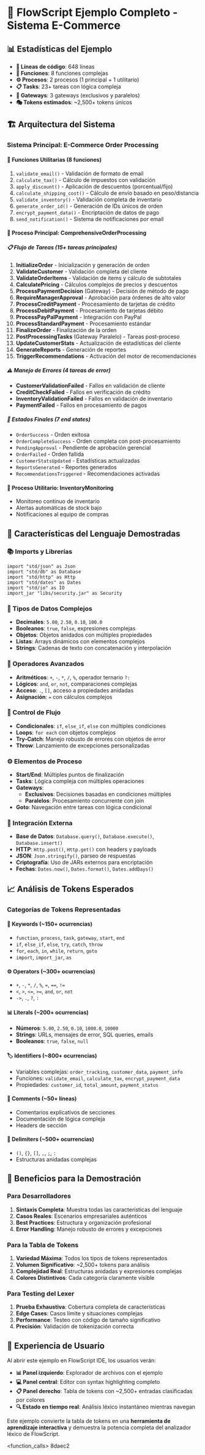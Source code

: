 # 🚀 FlowScript Ejemplo Completo - Sistema E-Commerce

## 📊 Estadísticas del Ejemplo

- **📄 Líneas de código**: 648 líneas
- **🎯 Funciones**: 8 funciones complejas
- **⚙️ Procesos**: 2 procesos (1 principal + 1 utilitario)
- **📋 Tasks**: 23+ tareas con lógica compleja
- **🔀 Gateways**: 3 gateways (exclusivos y paralelos)
- **🎭 Tokens estimados**: ~2,500+ tokens únicos

## 🏗️ Arquitectura del Sistema

### **Sistema Principal: E-Commerce Order Processing**

#### **📱 Funciones Utilitarias (8 funciones)**
1. `validate_email()` - Validación de formato de email
2. `calculate_tax()` - Cálculo de impuestos con validación
3. `apply_discount()` - Aplicación de descuentos (porcentual/fijo)
4. `calculate_shipping_cost()` - Cálculo de envío basado en peso/distancia
5. `validate_inventory()` - Validación completa de inventario
6. `generate_order_id()` - Generación de IDs únicos de orden
7. `encrypt_payment_data()` - Encriptación de datos de pago
8. `send_notification()` - Sistema de notificaciones por email

#### **🔄 Proceso Principal: ComprehensiveOrderProcessing**

##### **📋 Flujo de Tareas (15+ tareas principales)**
1. **InitializeOrder** - Inicialización y generación de orden
2. **ValidateCustomer** - Validación completa del cliente
3. **ValidateOrderItems** - Validación de items y cálculo de subtotales
4. **CalculatePricing** - Cálculos complejos de precios y descuentos
5. **ProcessPaymentDecision** (Gateway) - Decisión de método de pago
6. **RequireManagerApproval** - Aprobación para órdenes de alto valor
7. **ProcessCreditPayment** - Procesamiento de tarjetas de crédito
8. **ProcessDebitPayment** - Procesamiento de tarjetas débito
9. **ProcessPayPalPayment** - Integración con PayPal
10. **ProcessStandardPayment** - Procesamiento estándar
11. **FinalizeOrder** - Finalización de la orden
12. **PostProcessingTasks** (Gateway Paralelo) - Tareas post-proceso
13. **UpdateCustomerStats** - Actualización de estadísticas del cliente
14. **GenerateReports** - Generación de reportes
15. **TriggerRecommendations** - Activación del motor de recomendaciones

##### **⚠️ Manejo de Errores (4 tareas de error)**
- **CustomerValidationFailed** - Fallos en validación de cliente
- **CreditCheckFailed** - Fallos en verificación de crédito
- **InventoryValidationFailed** - Fallos en validación de inventario
- **PaymentFailed** - Fallos en procesamiento de pagos

##### **🏁 Estados Finales (7 end states)**
- `OrderSuccess` - Orden exitosa
- `OrderCompleteSuccess` - Orden completa con post-procesamiento
- `PendingApproval` - Pendiente de aprobación gerencial
- `OrderFailed` - Orden fallida
- `CustomerStatsUpdated` - Estadísticas actualizadas
- `ReportsGenerated` - Reportes generados
- `RecommendationsTriggered` - Recomendaciones activadas

#### **🔄 Proceso Utilitario: InventoryMonitoring**
- Monitoreo continuo de inventario
- Alertas automáticas de stock bajo
- Notificaciones al equipo de compras

## 🎨 Características del Lenguaje Demostradas

### **📚 Imports y Librerías**
```flowscript
import "std/json" as Json
import "std/db" as Database
import "std/http" as Http
import "std/dates" as Dates
import "std/io" as IO
import_jar "libs/security.jar" as Security
```

### **🧮 Tipos de Datos Complejos**
- **Decimales**: `5.00`, `2.50`, `0.10`, `100.0`
- **Booleanos**: `true`, `false`, expresiones complejas
- **Objetos**: Objetos anidados con múltiples propiedades
- **Listas**: Arrays dinámicos con elementos complejos
- **Strings**: Cadenas de texto con concatenación y interpolación

### **🔧 Operadores Avanzados**
- **Aritméticos**: `+`, `-`, `*`, `/`, `%`, operador ternario `?:`
- **Lógicos**: `and`, `or`, `not`, comparaciones complejas
- **Acceso**: `.`, `[]`, acceso a propiedades anidadas
- **Asignación**: `=` con cálculos complejos

### **🔀 Control de Flujo**
- **Condicionales**: `if`, `else_if`, `else` con múltiples condiciones
- **Loops**: `for each` con objetos complejos
- **Try-Catch**: Manejo robusto de errores con objetos de error
- **Throw**: Lanzamiento de excepciones personalizadas

### **⚙️ Elementos de Proceso**
- **Start/End**: Múltiples puntos de finalización
- **Tasks**: Lógica compleja con múltiples operaciones
- **Gateways**:
  - **Exclusivos**: Decisiones basadas en condiciones múltiples
  - **Paralelos**: Procesamiento concurrente con join
- **Goto**: Navegación entre tareas con lógica condicional

### **🎯 Integración Externa**
- **Base de Datos**: `Database.query()`, `Database.execute()`, `Database.insert()`
- **HTTP**: `Http.post()`, `Http.get()` con headers y payloads
- **JSON**: `Json.stringify()`, parseo de respuestas
- **Criptografía**: Uso de JARs externos para encriptación
- **Fechas**: `Dates.now()`, `Dates.format()`, `Dates.addDays()`

## 📈 Análisis de Tokens Esperados

### **Categorías de Tokens Representadas**

#### **🔑 Keywords (~150+ ocurrencias)**
- `function`, `process`, `task`, `gateway`, `start`, `end`
- `if`, `else_if`, `else`, `try`, `catch`, `throw`
- `for`, `each`, `in`, `while`, `return`, `goto`
- `import`, `import_jar`, `as`

#### **⚙️ Operators (~300+ ocurrencias)**
- `+`, `-`, `*`, `/`, `%`, `=`, `==`, `!=`
- `<`, `>`, `<=`, `>=`, `and`, `or`, `not`
- `->`, `.`, `?`, `:`

#### **📊 Literals (~200+ ocurrencias)**
- **Números**: `5.00`, `2.50`, `0.10`, `1000.0`, `10000`
- **Strings**: URLs, mensajes de error, SQL queries, emails
- **Booleanos**: `true`, `false`, `null`

#### **🏷️ Identifiers (~800+ ocurrencias)**
- Variables complejas: `order_tracking`, `customer_data`, `payment_info`
- Funciones: `validate_email`, `calculate_tax`, `encrypt_payment_data`
- Propiedades: `customer_id`, `total_amount`, `payment_status`

#### **📝 Comments (~50+ líneas)**
- Comentarios explicativos de secciones
- Documentación de lógica compleja
- Headers de sección

#### **🔗 Delimiters (~500+ ocurrencias)**
- `()`, `{}`, `[]`, `,`, `;`, `:`
- Estructuras anidadas complejas

## 🎯 Beneficios para la Demostración

### **Para Desarrolladores**
1. **Sintaxis Completa**: Muestra todas las características del lenguaje
2. **Casos Reales**: Escenarios empresariales auténticos
3. **Best Practices**: Estructura y organización profesional
4. **Error Handling**: Manejo robusto de errores y excepciones

### **Para la Tabla de Tokens**
1. **Variedad Máxima**: Todos los tipos de tokens representados
2. **Volumen Significativo**: ~2,500+ tokens para análisis
3. **Complejidad Real**: Estructuras anidadas y expresiones complejas
4. **Colores Distintivos**: Cada categoría claramente visible

### **Para Testing del Lexer**
1. **Prueba Exhaustiva**: Cobertura completa de características
2. **Edge Cases**: Casos límite y situaciones complejas
3. **Performance**: Testeo con código de tamaño significativo
4. **Precisión**: Validación de tokenización correcta

## 🚀 Experiencia de Usuario

Al abrir este ejemplo en FlowScript IDE, los usuarios verán:

- **📊 Panel izquierdo**: Explorador de archivos con el ejemplo
- **💻 Panel central**: Editor con syntax highlighting completo
- **📋 Panel derecho**: Tabla de tokens con ~2,500+ entradas clasificadas por colores
- **🔍 Estado en tiempo real**: Análisis léxico instantáneo mientras navegan

Este ejemplo convierte la tabla de tokens en una **herramienta de aprendizaje interactiva** y demuestra la potencia completa del analizador léxico de FlowScript.

<function_calls>
<invoke name="BashOutput">
<parameter name="bash_id">8daec2